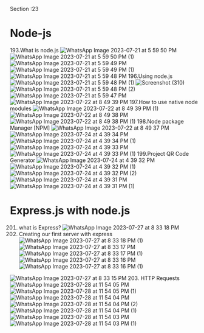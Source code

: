 
Section :23
# Node-js
193.What is node.js
![WhatsApp Image 2023-07-21 at 5 59 50 PM](https://github.com/krunalbhongade/Node-js/assets/126875304/e679c886-6e26-43b5-a6be-58245c54d84b)
![WhatsApp Image 2023-07-21 at 5 59 50 PM (1)](https://github.com/krunalbhongade/Node-js/assets/126875304/d8d06efd-5009-4e27-9543-079ed9fed414)
![WhatsApp Image 2023-07-21 at 5 59 49 PM](https://github.com/krunalbhongade/Node-js/assets/126875304/e24d2198-b41c-4a02-8f2d-b0e88e8de1fc)
![WhatsApp Image 2023-07-21 at 5 59 49 PM (1)](https://github.com/krunalbhongade/Node-js/assets/126875304/7486ae06-091d-4b89-9f1a-8e74029a4e25)
![WhatsApp Image 2023-07-21 at 5 59 48 PM](https://github.com/krunalbhongade/Node-js/assets/126875304/41599a4e-2d41-4ac1-8a51-9ee35a8a5f21)
196.Using node.js
![WhatsApp Image 2023-07-21 at 5 59 48 PM (1)](https://github.com/krunalbhongade/Node-js/assets/126875304/5900838b-48c2-4bd3-86af-b70d4930fd7e)
![Screenshot (310)](https://github.com/krunalbhongade/Node-js/assets/126875304/05e224d4-2be0-41a9-ab0c-95e032ba8ad2)
![WhatsApp Image 2023-07-21 at 5 59 48 PM (2)](https://github.com/krunalbhongade/Node-js/assets/126875304/2bfa8136-2388-4d26-ab41-def2150ba46d)
![WhatsApp Image 2023-07-21 at 5 59 47 PM](https://github.com/krunalbhongade/Node-js/assets/126875304/f5fe3f1c-d3f7-49e4-90c4-09e392b1b213)
![WhatsApp Image 2023-07-22 at 8 49 39 PM](https://github.com/krunalbhongade/Node-js/assets/126875304/706ff4b8-11f8-4ab0-8d78-02fafca57c17)
197.How to use native node modules
![WhatsApp Image 2023-07-22 at 8 49 39 PM (1)](https://github.com/krunalbhongade/Node-js/assets/126875304/f13abacf-412a-4d39-b0cc-a008c5a3893b)
![WhatsApp Image 2023-07-22 at 8 49 38 PM](https://github.com/krunalbhongade/Node-js/assets/126875304/bb1aacbf-7591-4826-81d3-8898aa220b4f)
![WhatsApp Image 2023-07-22 at 8 49 38 PM (1)](https://github.com/krunalbhongade/Node-js/assets/126875304/98b8f9cf-c717-4a7b-ba93-c5173bfcdcae)
198.Node package Manager [NPM]
![WhatsApp Image 2023-07-22 at 8 49 37 PM](https://github.com/krunalbhongade/Node-js/assets/126875304/d30c9bae-d92f-4413-a488-791371802f9b)
![WhatsApp Image 2023-07-24 at 4 39 34 PM](https://github.com/krunalbhongade/Node-js/assets/126875304/850f1258-4996-425c-b741-0f6a799f8b5d)
![WhatsApp Image 2023-07-24 at 4 39 34 PM (1)](https://github.com/krunalbhongade/Node-js/assets/126875304/c7525161-fff5-418d-943c-651ca0fbef26)
![WhatsApp Image 2023-07-24 at 4 39 33 PM](https://github.com/krunalbhongade/Node-js/assets/126875304/7ef4feca-6832-49c4-93fa-f02414c2eb2f)
![WhatsApp Image 2023-07-24 at 4 39 33 PM (1)](https://github.com/krunalbhongade/Node-js/assets/126875304/42fdf278-0463-42a5-8002-c6cd70758474)
199.Project QR Code Generator
![WhatsApp Image 2023-07-24 at 4 39 32 PM](https://github.com/krunalbhongade/Node-js/assets/126875304/d58691d1-d421-4943-af75-983725a49f38)
![WhatsApp Image 2023-07-24 at 4 39 32 PM (1)](https://github.com/krunalbhongade/Node-js/assets/126875304/e3c35c11-145e-4364-a9b0-1f154c9f4867)
![WhatsApp Image 2023-07-24 at 4 39 32 PM (2)](https://github.com/krunalbhongade/Node-js/assets/126875304/5be18cb0-ee03-4683-9afc-e83e555605f9)
![WhatsApp Image 2023-07-24 at 4 39 31 PM](https://github.com/krunalbhongade/Node-js/assets/126875304/15ccdf67-5b5b-49da-8b94-e599da0e6560)
![WhatsApp Image 2023-07-24 at 4 39 31 PM (1)](https://github.com/krunalbhongade/Node-js/assets/126875304/3fbb76b3-4a09-48c2-85c7-3c8fb8058ee3)
# Express.js with node.js
201. what is Express?
![WhatsApp Image 2023-07-27 at 8 33 18 PM](https://github.com/krunalbhongade/Node-js/assets/126875304/3873c209-f803-4af3-9f21-ac9b5598db36)
202. Creating our first server with express
![WhatsApp Image 2023-07-27 at 8 33 18 PM (1)](https://github.com/krunalbhongade/Node-js/assets/126875304/9f7dc102-ac65-471e-9dc0-0dd710d57df8)
![WhatsApp Image 2023-07-27 at 8 33 17 PM](https://github.com/krunalbhongade/Node-js/assets/126875304/ffd68e0a-ad72-4b13-9549-94138c9760c0)
![WhatsApp Image 2023-07-27 at 8 33 17 PM (1)](https://github.com/krunalbhongade/Node-js/assets/126875304/61358038-94c6-4209-bad5-614664aa3fef)
![WhatsApp Image 2023-07-27 at 8 33 16 PM](https://github.com/krunalbhongade/Node-js/assets/126875304/e3512573-8d45-41c8-b236-81ad0d7ba905)
![WhatsApp Image 2023-07-27 at 8 33 16 PM (1)](https://github.com/krunalbhongade/Node-js/assets/126875304/9cda875e-c414-4456-b8db-eb611f49654a)

![WhatsApp Image 2023-07-27 at 8 33 15 PM](https://github.com/krunalbhongade/Node-js/assets/126875304/0945eb2a-b74c-4821-96e5-fad074bd5ca6)
203. HTTP Requests
![WhatsApp Image 2023-07-28 at 11 54 05 PM](https://github.com/krunalbhongade/Node-js/assets/126875304/b2e54377-aacc-44ae-88cf-9d4fc74ad0c5)
![WhatsApp Image 2023-07-28 at 11 54 05 PM (1)](https://github.com/krunalbhongade/Node-js/assets/126875304/6a294c87-d91c-407a-ac9b-365ea41471d9)
![WhatsApp Image 2023-07-28 at 11 54 04 PM](https://github.com/krunalbhongade/Node-js/assets/126875304/e2f8cf5d-f04d-4a77-b3b3-4ed89c922316)
![WhatsApp Image 2023-07-28 at 11 54 04 PM (2)](https://github.com/krunalbhongade/Node-js/assets/126875304/e77bd157-fcf2-427c-8f0a-34c998d046c9)
![WhatsApp Image 2023-07-28 at 11 54 04 PM (1)](https://github.com/krunalbhongade/Node-js/assets/126875304/21334db1-e603-42d1-b1fa-4f5287a48969)
![WhatsApp Image 2023-07-28 at 11 54 03 PM](https://github.com/krunalbhongade/Node-js/assets/126875304/95bf6a70-0452-4dd0-a317-f8f701be4c03)
![WhatsApp Image 2023-07-28 at 11 54 03 PM (1)](https://github.com/krunalbhongade/Node-js/assets/126875304/3d86d424-424c-4c22-830c-694beeb520f9)
